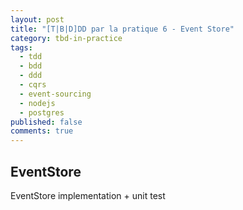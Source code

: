 ```yaml
---
layout: post
title: "[T|B|D]DD par la pratique 6 - Event Store"
category: tbd-in-practice
tags:
  - tdd
  - bdd
  - ddd
  - cqrs
  - event-sourcing
  - nodejs
  - postgres
published: false
comments: true
---
```


## EventStore

EventStore implementation + unit test


